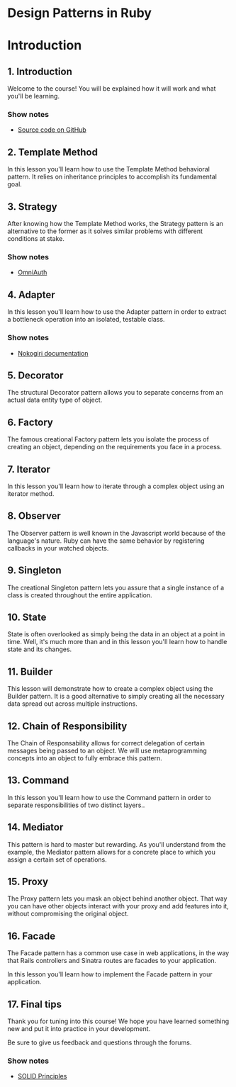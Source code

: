 # Design Patterns in Ruby

# Introduction

## 1. Introduction

Welcome to the course! You will be explained how it will work and what you'll
be learning.

### Show notes

* [Source code on GitHub](https://github.com/tuts-premium/gof-patterns-ruby)

## 2. Template Method

In this lesson you'll learn how to use the Template Method behavioral pattern.
It relies on inheritance principles to accomplish its fundamental goal.

## 3. Strategy

After knowing how the Template Method works, the Strategy pattern is an
alternative to the former as it solves similar problems with different
conditions at stake.

### Show notes

* [OmniAuth](https://github.com/intridea/omniauth)

## 4. Adapter

In this lesson you'll learn how to use the Adapter pattern in order to extract
a bottleneck operation into an isolated, testable class.

### Show notes

* [Nokogiri documentation](http://nokogiri.org/tutorials)

## 5. Decorator

The structural Decorator pattern allows you to separate concerns from an actual
data entity type of object.

## 6. Factory

The famous creational Factory pattern lets you isolate the process of creating
an object, depending on the requirements you face in a process.

## 7. Iterator

In this lesson you'll learn how to iterate through a complex object using an
iterator method.

## 8. Observer

The Observer pattern is well known in the Javascript world because of the
language's nature. Ruby can have the same behavior by registering callbacks in
your watched objects.

## 9. Singleton

The creational Singleton pattern lets you assure that a single instance of a
class is created throughout the entire application.

## 10. State

State is often overlooked as simply being the data in an object at a point in
time. Well, it's much more than and in this lesson you'll learn how to handle
state and its changes.

## 11. Builder

This lesson will demonstrate how to create a complex object using the Builder
pattern. It is a good alternative to simply creating all the necessary data
spread out across multiple instructions.

## 12. Chain of Responsibility

The Chain of Responsability allows for correct delegation of certain messages
being passed to an object. We will use metaprogramming concepts into an object
to fully embrace this pattern.

## 13. Command

In this lesson you'll learn how to use the Command pattern in order to separate
responsibilities of two distinct layers..

## 14. Mediator

This pattern is hard to master but rewarding. As you'll understand from the
example, the Mediator pattern allows for a concrete place to which you assign
a certain set of operations.

## 15. Proxy

The Proxy pattern lets you mask an object behind another object. That way you
can have other objects interact with your proxy and add features into it,
without compromising the original object.

## 16. Facade

The Facade pattern has a common use case in web applications, in the way that
Rails controllers and Sinatra routes are facades to your application.

In this lesson you'll learn how to implement the Facade pattern in your
application.

## 17. Final tips

Thank you for tuning into this course! We hope you have learned something new
and put it into practice in your development.

Be sure to give us feedback and questions through the forums.

### Show notes

* [SOLID
  Principles](blog.rubybestpractices.com/posts/gregory/055-issue-23-solid-design.html)
